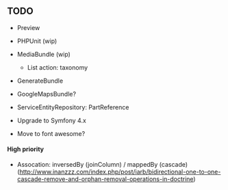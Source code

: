 ## TODO ##
- Preview
- PHPUnit (wip)

- MediaBundle (wip) 
	- List action: taxonomy
- GenerateBundle
- GoogleMapsBundle?

- ServiceEntityRepository: PartReference

- Upgrade to Symfony 4.x

- Move to font awesome?

#### High priority ####
- Assocation: inversedBy (joinColumn) / mappedBy (cascade) (http://www.inanzzz.com/index.php/post/iarb/bidirectional-one-to-one-cascade-remove-and-orphan-removal-operations-in-doctrine)